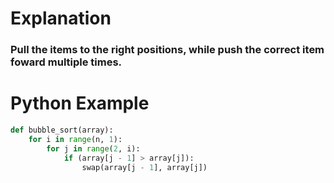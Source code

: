 # Explanation

### Pull the items to the right positions, while push the correct item foward multiple times.

# Python Example
```Python
def bubble_sort(array):
	for i in range(n, 1):
		for j in range(2, i):
			if (array[j - 1] > array[j]):
				swap(array[j - 1], array[j]) 
```
